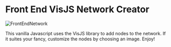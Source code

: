 # Front End VisJS Network Creator

![FrontEndNetwork](https://user-images.githubusercontent.com/2447375/103802264-e2d75000-501c-11eb-9664-7227773c75ce.gif)


This vanilla Javascript uses the VisJS library to add nodes to the network.
If it suites your fancy, customize the nodes by choosing an image.
Enjoy!
